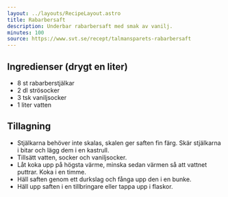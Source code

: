 ```yaml
---
layout: ../layouts/RecipeLayout.astro
title: Rabarbersaft
description: Underbar rabarbersaft med smak av vanilj.
minutes: 100
source: https://www.svt.se/recept/talmansparets-rabarbersaft
---
```


## Ingredienser (drygt en liter)

- 8 st rabarberstjälkar
- 2 dl strösocker
- 3 tsk vaniljsocker
- 1 liter vatten

## Tillagning

- Stjälkarna behöver inte skalas, skalen ger saften fin färg. Skär stjälkarna i bitar och lägg dem i en kastrull.
- Tillsätt vatten, socker och vaniljsocker.
- Låt koka upp på högsta värme, minska sedan värmen så att vattnet puttrar. Koka i en timme.
- Häll saften genom ett durkslag och fånga upp den i en bunke.
- Häll upp saften i en tillbringare eller tappa upp i flaskor.
